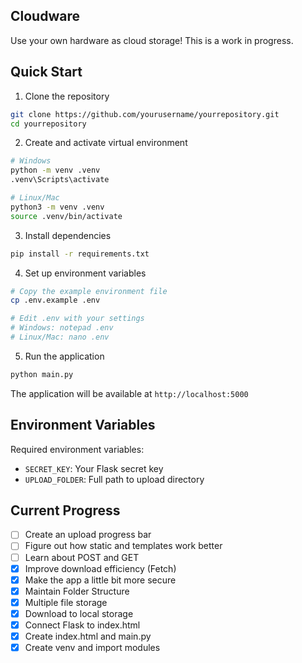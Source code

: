 ## Cloudware
Use your own hardware as cloud storage! This is a work in progress.

## Quick Start

1. Clone the repository
```bash
git clone https://github.com/yourusername/yourrepository.git
cd yourrepository
```

2. Create and activate virtual environment
```bash
# Windows
python -m venv .venv
.venv\Scripts\activate

# Linux/Mac
python3 -m venv .venv
source .venv/bin/activate
```

3. Install dependencies
```bash
pip install -r requirements.txt
```

4. Set up environment variables
```bash
# Copy the example environment file
cp .env.example .env

# Edit .env with your settings
# Windows: notepad .env
# Linux/Mac: nano .env
```

5. Run the application
```bash
python main.py
```

The application will be available at `http://localhost:5000`

## Environment Variables

Required environment variables:
- `SECRET_KEY`: Your Flask secret key
- `UPLOAD_FOLDER`: Full path to upload directory

## Current Progress
 - [ ] Create an upload progress bar
 - [ ] Figure out how static and templates work better
 - [ ] Learn about POST and GET
 - [x] Improve download efficiency (Fetch)
 - [x] Make the app a little bit more secure
 - [x] Maintain Folder Structure
 - [x] Multiple file storage
 - [x] Download to local storage
 - [x] Connect Flask to index.html
 - [x] Create index.html and main.py
 - [x] Create venv and import modules 
